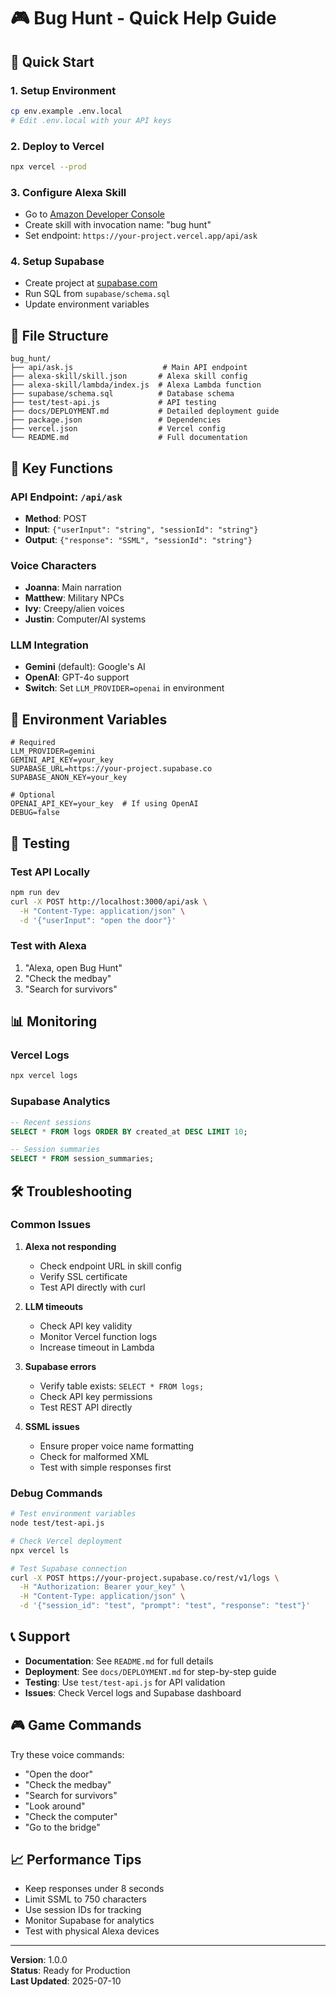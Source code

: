 # 🎮 Bug Hunt - Quick Help Guide

## 🚀 Quick Start

### 1. Setup Environment
```bash
cp env.example .env.local
# Edit .env.local with your API keys
```

### 2. Deploy to Vercel
```bash
npx vercel --prod
```

### 3. Configure Alexa Skill
- Go to [Amazon Developer Console](https://developer.amazon.com/alexa)
- Create skill with invocation name: "bug hunt"
- Set endpoint: `https://your-project.vercel.app/api/ask`

### 4. Setup Supabase
- Create project at [supabase.com](https://supabase.com)
- Run SQL from `supabase/schema.sql`
- Update environment variables

## 📁 File Structure

```
bug_hunt/
├── api/ask.js                    # Main API endpoint
├── alexa-skill/skill.json       # Alexa skill config
├── alexa-skill/lambda/index.js  # Alexa Lambda function
├── supabase/schema.sql          # Database schema
├── test/test-api.js             # API testing
├── docs/DEPLOYMENT.md           # Detailed deployment guide
├── package.json                 # Dependencies
├── vercel.json                  # Vercel config
└── README.md                    # Full documentation
```

## 🎯 Key Functions

### API Endpoint: `/api/ask`
- **Method**: POST
- **Input**: `{"userInput": "string", "sessionId": "string"}`
- **Output**: `{"response": "SSML", "sessionId": "string"}`

### Voice Characters
- **Joanna**: Main narration
- **Matthew**: Military NPCs
- **Ivy**: Creepy/alien voices
- **Justin**: Computer/AI systems

### LLM Integration
- **Gemini** (default): Google's AI
- **OpenAI**: GPT-4o support
- **Switch**: Set `LLM_PROVIDER=openai` in environment

## 🔧 Environment Variables

```env
# Required
LLM_PROVIDER=gemini
GEMINI_API_KEY=your_key
SUPABASE_URL=https://your-project.supabase.co
SUPABASE_ANON_KEY=your_key

# Optional
OPENAI_API_KEY=your_key  # If using OpenAI
DEBUG=false
```

## 🧪 Testing

### Test API Locally
```bash
npm run dev
curl -X POST http://localhost:3000/api/ask \
  -H "Content-Type: application/json" \
  -d '{"userInput": "open the door"}'
```

### Test with Alexa
1. "Alexa, open Bug Hunt"
2. "Check the medbay"
3. "Search for survivors"

## 📊 Monitoring

### Vercel Logs
```bash
npx vercel logs
```

### Supabase Analytics
```sql
-- Recent sessions
SELECT * FROM logs ORDER BY created_at DESC LIMIT 10;

-- Session summaries  
SELECT * FROM session_summaries;
```

## 🛠️ Troubleshooting

### Common Issues

1. **Alexa not responding**
   - Check endpoint URL in skill config
   - Verify SSL certificate
   - Test API directly with curl

2. **LLM timeouts**
   - Check API key validity
   - Monitor Vercel function logs
   - Increase timeout in Lambda

3. **Supabase errors**
   - Verify table exists: `SELECT * FROM logs;`
   - Check API key permissions
   - Test REST API directly

4. **SSML issues**
   - Ensure proper voice name formatting
   - Check for malformed XML
   - Test with simple responses first

### Debug Commands

```bash
# Test environment variables
node test/test-api.js

# Check Vercel deployment
npx vercel ls

# Test Supabase connection
curl -X POST https://your-project.supabase.co/rest/v1/logs \
  -H "Authorization: Bearer your_key" \
  -H "Content-Type: application/json" \
  -d '{"session_id": "test", "prompt": "test", "response": "test"}'
```

## 📞 Support

- **Documentation**: See `README.md` for full details
- **Deployment**: See `docs/DEPLOYMENT.md` for step-by-step guide
- **Testing**: Use `test/test-api.js` for API validation
- **Issues**: Check Vercel logs and Supabase dashboard

## 🎮 Game Commands

Try these voice commands:
- "Open the door"
- "Check the medbay" 
- "Search for survivors"
- "Look around"
- "Check the computer"
- "Go to the bridge"

## 📈 Performance Tips

- Keep responses under 8 seconds
- Limit SSML to 750 characters
- Use session IDs for tracking
- Monitor Supabase for analytics
- Test with physical Alexa devices

---

**Version**: 1.0.0  
**Status**: Ready for Production  
**Last Updated**: 2025-07-10 